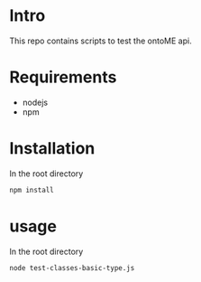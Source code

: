 # Intro
This repo contains scripts to test the ontoME api.

# Requirements
- nodejs
- npm

# Installation

In the root directory
```bash 
npm install
```

# usage

In the root directory
```bash 
node test-classes-basic-type.js
```